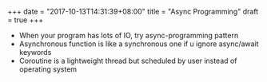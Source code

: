 +++
date = "2017-10-13T14:31:39+08:00"
title = "Async Programming"
draft = true
+++

* When your program has lots of IO, try async-programming pattern
* Asynchronous function is like a synchronous one if u ignore async/await keywords
* Coroutine is a lightweight thread but scheduled by user instead of operating system
